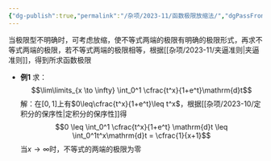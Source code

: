 ```yaml
---
{"dg-publish":true,"permalink":"/杂项/2023-11/函数极限放缩法/","dgPassFrontmatter":true}
---
```


当极限型不明确时，可考虑放缩，使不等式两端的极限有明确的极限形式，再求不等式两端的极限，若不等式两端的极限相等，根据[[杂项/2023-11/夹逼准则\|夹逼准则]]，得到所求函数极限
- **例1**
	求：
	$$\lim\limits_{x \to \infty} \int_0^1 \cfrac{t^x}{1+e^t}\mathrm{d}t$$
	解：在$[0,1]$上有$0\leq\cfrac{t^x}{1+e^t}\leq t^x$，根据[[杂项/2023-10/定积分的保序性\|定积分的保序性]]得
	$$0 \leq \int_0^1 \cfrac{t^x}{1+e^t} \mathrm{d}t \leq \int_0^1t^x\mathrm{d}t = \cfrac{1}{x+1}$$
	当$x\to\infty$时，不等式的两端的极限为零